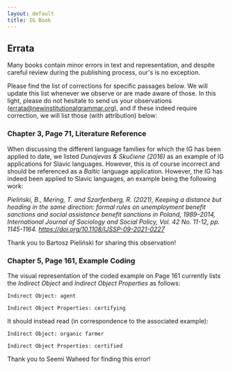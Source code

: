 ```yaml
---
layout: default
title: IG Book
---
```


## Errata

Many books contain minor errors in text and representation, and despite careful review during the publishing process, our's is no exception. 

Please find the list of corrections for specific passages below. We will update this list whenever we observe or are made aware of those. In this light, please do not hesitate to send us your observations (errata@newinstitutionalgrammar.org), and if these indeed require correction, we will list those (with attribution) below:


### Chapter 3, Page 71, Literature Reference

When discussing the different language families for which the IG has been applied to date, we listed *Dunajevas & Skučiene (2016)* as an example of IG applications for Slavic languages. However, this is of course incorrect and should be referenced as a *Baltic* language application. However, the IG has indeed been applied to Slavic languages, an example being the following work:

*Pieliński, B., Mering, T. and Szarfenberg, R. (2021), Keeping a distance but heading in the same direction: formal rules on unemployment benefit sanctions and social assistance benefit sanctions in Poland, 1989–2014, International Journal of Sociology and Social Policy, Vol. 42 No. 11-12, pp. 1145-1164. https://doi.org/10.1108/IJSSP-09-2021-0227*

Thank you to Bartosz Pieliński for sharing this observation!

### Chapter 5, Page 161, Example Coding

The visual representation of the coded example on Page 161 currently lists the *Indirect Object* and *Indirect Object Properties* as follows:

`Indirect Object: agent`

`Indirect Object Properties: certifying`

It should instead read (in correspondence to the associated example):

`Indirect Object: organic farmer`

`Indirect Object Properties: certified`

Thank you to Seemi Waheed for finding this error!

